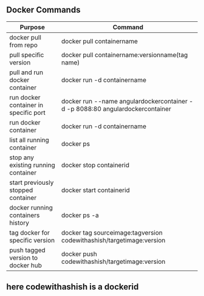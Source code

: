 ## Docker Commands

| Purpose | Command |
| ------ | ------ |
| docker pull from repo | docker pull containername |
| pull specific version | docker pull containername:versionname(tag name) |
| pull and run docker container | docker run -d containername |
| run docker container in specific port | docker run --name angulardockercontainer -d -p 8088:80 angulardockercontainer|
| run docker container | docker run -d containername |
| list all running container | docker ps |
| stop any existing running container | docker stop containerid |
| start previously stopped container | docker start containerid |
| docker running containers history | docker ps -a |
| tag docker for specific version| docker tag sourceimage:tagversion codewithashish/targetimage:version|
| push tagged version to docker hub | docker push codewithashish/targetimage:version|

## here codewithashish is a dockerid